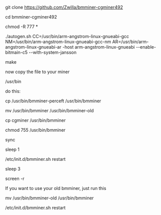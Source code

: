 
git clone https://github.com/Zwilla/bmminer-cgminer492

cd bmminer-cgminer492

chmod -R 777 *

./autogen.sh CC=/usr/bin/arm-angstrom-linux-gnueabi-gcc NM=/usr/bin/arm-angstrom-linux-gnueabi-gcc-nm AR=/usr/bin/arm-angstrom-linux-gnueabi-ar -host arm-angstrom-linux-gnueabi --enable-bitmain-c5 --with-system-jansson

make

now copy the file to your miner

/usr/bin

do this:

cp /usr/bin/bmminer-perceft /usr/bin/bmminer

mv /usr/bin/bmminer /usr/bin/bmminer-old

cp cgminer /usr/bin/bmminer

chmod 755 /usr/bin/bmminer

sync

sleep 1

/etc/init.d/bmminer.sh restart

sleep 3

screen -r


If you want to use your old bmminer, just run this

mv /usr/bin/bmminer-old /usr/bin/bmminer

/etc/init.d/bmminer.sh restart